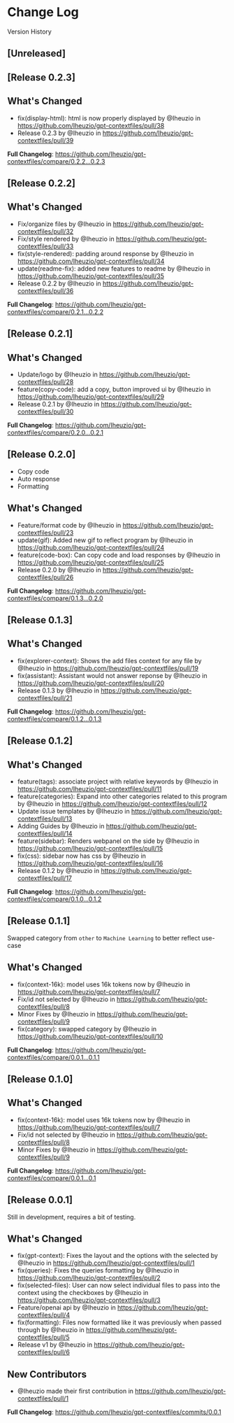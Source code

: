 # Change Log

Version History

## [Unreleased]

## [Release 0.2.3]

## What's Changed
* fix(display-html): html is now properly displayed by @Iheuzio in https://github.com/Iheuzio/gpt-contextfiles/pull/38
* Release 0.2.3 by @Iheuzio in https://github.com/Iheuzio/gpt-contextfiles/pull/39


**Full Changelog**: https://github.com/Iheuzio/gpt-contextfiles/compare/0.2.2...0.2.3

## [Release 0.2.2]

## What's Changed
* Fix/organize files by @Iheuzio in https://github.com/Iheuzio/gpt-contextfiles/pull/32
* Fix/style rendered by @Iheuzio in https://github.com/Iheuzio/gpt-contextfiles/pull/33
* fix(style-rendered): padding around response by @Iheuzio in https://github.com/Iheuzio/gpt-contextfiles/pull/34
* update(readme-fix): added new features to readme by @Iheuzio in https://github.com/Iheuzio/gpt-contextfiles/pull/35
* Release 0.2.2 by @Iheuzio in https://github.com/Iheuzio/gpt-contextfiles/pull/36


**Full Changelog**: https://github.com/Iheuzio/gpt-contextfiles/compare/0.2.1...0.2.2

## [Release 0.2.1]

## What's Changed
* Update/logo by @Iheuzio in https://github.com/Iheuzio/gpt-contextfiles/pull/28
* feature(copy-code): add a copy, button improved ui by @Iheuzio in https://github.com/Iheuzio/gpt-contextfiles/pull/29
* Release 0.2.1 by @Iheuzio in https://github.com/Iheuzio/gpt-contextfiles/pull/30


**Full Changelog**: https://github.com/Iheuzio/gpt-contextfiles/compare/0.2.0...0.2.1

## [Release 0.2.0]

- Copy code
- Auto response
- Formatting

## What's Changed
* Feature/format code by @Iheuzio in https://github.com/Iheuzio/gpt-contextfiles/pull/23
* update(gif): Added new gif to reflect program by @Iheuzio in https://github.com/Iheuzio/gpt-contextfiles/pull/24
* feature(code-box): Can copy code and load responses by @Iheuzio in https://github.com/Iheuzio/gpt-contextfiles/pull/25
* Release 0.2.0 by @Iheuzio in https://github.com/Iheuzio/gpt-contextfiles/pull/26


**Full Changelog**: https://github.com/Iheuzio/gpt-contextfiles/compare/0.1.3...0.2.0

## [Release 0.1.3]

## What's Changed
* fix(explorer-context): Shows the add files context for any file by @Iheuzio in https://github.com/Iheuzio/gpt-contextfiles/pull/19
* fix(assistant): Assistant would not answer reponse by @Iheuzio in https://github.com/Iheuzio/gpt-contextfiles/pull/20
* Release 0.1.3 by @Iheuzio in https://github.com/Iheuzio/gpt-contextfiles/pull/21

**Full Changelog**: https://github.com/Iheuzio/gpt-contextfiles/compare/0.1.2...0.1.3

## [Release 0.1.2]

## What's Changed
* feature(tags): associate project with relative keywords by @Iheuzio in https://github.com/Iheuzio/gpt-contextfiles/pull/11
* feature(categories): Expand into other categories related to this program by @Iheuzio in https://github.com/Iheuzio/gpt-contextfiles/pull/12
* Update issue templates by @Iheuzio in https://github.com/Iheuzio/gpt-contextfiles/pull/13
* Adding Guides by @Iheuzio in https://github.com/Iheuzio/gpt-contextfiles/pull/14
* feature(sidebar): Renders webpanel on the side by @Iheuzio in https://github.com/Iheuzio/gpt-contextfiles/pull/15
* fix(css): sidebar now has css by @Iheuzio in https://github.com/Iheuzio/gpt-contextfiles/pull/16
* Release 0.1.2 by @Iheuzio in https://github.com/Iheuzio/gpt-contextfiles/pull/17


**Full Changelog**: https://github.com/Iheuzio/gpt-contextfiles/compare/0.1.0...0.1.2

## [Release 0.1.1]

Swapped category from `other` to `Machine Learning` to better reflect use-case

## What's Changed
* fix(context-16k): model uses 16k tokens now by @Iheuzio in https://github.com/Iheuzio/gpt-contextfiles/pull/7
* Fix/id not selected by @Iheuzio in https://github.com/Iheuzio/gpt-contextfiles/pull/8
* Minor Fixes by @Iheuzio in https://github.com/Iheuzio/gpt-contextfiles/pull/9
* fix(category): swapped category by @Iheuzio in https://github.com/Iheuzio/gpt-contextfiles/pull/10


**Full Changelog**: https://github.com/Iheuzio/gpt-contextfiles/compare/0.0.1...0.1.1

## [Release 0.1.0]

## What's Changed
* fix(context-16k): model uses 16k tokens now by @Iheuzio in https://github.com/Iheuzio/gpt-contextfiles/pull/7
* Fix/id not selected by @Iheuzio in https://github.com/Iheuzio/gpt-contextfiles/pull/8
* Minor Fixes by @Iheuzio in https://github.com/Iheuzio/gpt-contextfiles/pull/9


**Full Changelog**: https://github.com/Iheuzio/gpt-contextfiles/compare/0.0.1...0.1

## [Release 0.0.1]

Still in development, requires a bit of testing.

## What's Changed
* fix(gpt-context): Fixes the layout and the options with the selected by @Iheuzio in https://github.com/Iheuzio/gpt-contextfiles/pull/1
* fix(queries): Fixes the queries formatting by @Iheuzio in https://github.com/Iheuzio/gpt-contextfiles/pull/2
* fix(selected-files): User can now select individual files to pass into the context using the checkboxes by @Iheuzio in https://github.com/Iheuzio/gpt-contextfiles/pull/3
* Feature/openai api by @Iheuzio in https://github.com/Iheuzio/gpt-contextfiles/pull/4
* fix(formatting): Files now formatted like it was previously when passed through by @Iheuzio in https://github.com/Iheuzio/gpt-contextfiles/pull/5
* Release v1 by @Iheuzio in https://github.com/Iheuzio/gpt-contextfiles/pull/6

## New Contributors
* @Iheuzio made their first contribution in https://github.com/Iheuzio/gpt-contextfiles/pull/1

**Full Changelog**: https://github.com/Iheuzio/gpt-contextfiles/commits/0.0.1